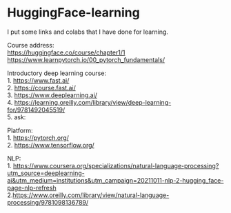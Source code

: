 # HuggingFace-learning
I put some links and colabs that I have done for learning.</br>

Course address:</br>
    https://huggingface.co/course/chapter1/1</br>
    https://www.learnpytorch.io/00_pytorch_fundamentals/</br>
    

Introductory deep learning course: </br>
    1. https://www.fast.ai/</br>
    2. https://course.fast.ai/</br>
    3. https://www.deeplearning.ai/</br>
    4. https://learning.oreilly.com/library/view/deep-learning-for/9781492045519/</br>
    5. ask:
          
    
Platform:</br>
    1. https://pytorch.org/</br>
    2. https://www.tensorflow.org/</br>
    
    
NLP:</br>
    1. https://www.coursera.org/specializations/natural-language-processing?utm_source=deeplearning-ai&utm_medium=institutions&utm_campaign=20211011-nlp-2-hugging_face-page-nlp-refresh </br>
    2.https://www.oreilly.com/library/view/natural-language-processing/9781098136789/</br>
